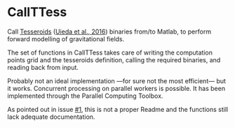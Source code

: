 # CallTTess
Call [Tesseroids](https://github.com/leouieda/tesseroids) ([Uieda et al., 2016](http://dx.doi.org/10.1190/geo2015-0204.1)) binaries from/to Matlab, to perform forward modelling of gravitational fields.

The set of functions in CallTTess takes care of writing the computation points grid and the tesseroids definition, calling the required binaries, and reading back from input.

Probably not an ideal implementation ⁠—for sure not the most efficient— but it works.
Concurrent processing on parallel workers is possible. It has been implemented through the Parallel Computing Toolbox.

As pointed out in issue [#1](../../issues/1), this is not a proper Readme and the functions still lack adequate documentation.
